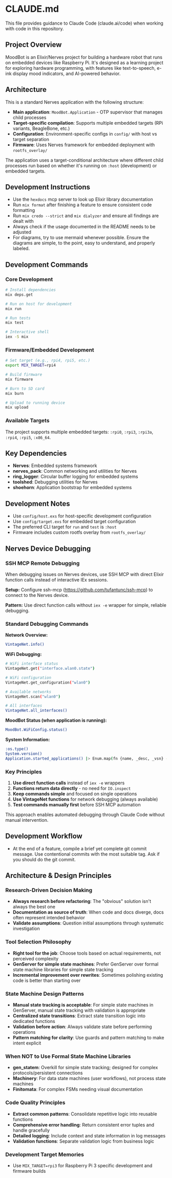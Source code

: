 # CLAUDE.md

This file provides guidance to Claude Code (claude.ai/code) when working with code in this repository.

## Project Overview

MoodBot is an Elixir/Nerves project for building a hardware robot that runs on embedded devices like Raspberry Pi. It's designed as a learning project for exploring hardware programming, with features like text-to-speech, e-ink display mood indicators, and AI-powered behavior.

## Architecture

This is a standard Nerves application with the following structure:

- **Main application**: `MoodBot.Application` - OTP supervisor that manages child processes
- **Target-specific compilation**: Supports multiple embedded targets (RPi variants, BeagleBone, etc.)
- **Configuration**: Environment-specific configs in `config/` with host vs target separation
- **Firmware**: Uses Nerves framework for embedded deployment with `rootfs_overlay/`

The application uses a target-conditional architecture where different child processes run based on whether it's running on `:host` (development) or embedded targets.

## Development Instructions

- Use the `hexdocs` mcp server to look up Elixir library documentation
- Run `mix format` after finishing a feature to ensure consistent code formatting
- Run `mix credo --strict` and `mix dialyzer` and ensure all findings are dealt with
- Always check if the usage documented in the README needs to be adjusted
- For diagrams, try to use mermaid whenever possible. Ensure the diagrams are simple, to the point, easy to understand, and properly labeled.

## Development Commands

### Core Development

```bash
# Install dependencies
mix deps.get

# Run on host for development
mix run

# Run tests
mix test

# Interactive shell
iex -S mix
```

### Firmware/Embedded Development

```bash
# Set target (e.g., rpi4, rpi5, etc.)
export MIX_TARGET=rpi4

# Build firmware
mix firmware

# Burn to SD card
mix burn

# Upload to running device
mix upload
```

### Available Targets

The project supports multiple embedded targets: `:rpi0`, `:rpi3`, `:rpi3a`, `:rpi4`, `:rpi5`, `:x86_64`.

## Key Dependencies

- **Nerves**: Embedded systems framework
- **nerves_pack**: Common networking and utilities for Nerves
- **ring_logger**: Circular buffer logging for embedded systems
- **toolshed**: Debugging utilities for Nerves
- **shoehorn**: Application bootstrap for embedded systems

## Development Notes

- Use `config/host.exs` for host-specific development configuration
- Use `config/target.exs` for embedded target configuration
- The preferred CLI target for `run` and `test` is `:host`
- Firmware includes custom rootfs overlay from `rootfs_overlay/`

## Nerves Device Debugging

### SSH MCP Remote Debugging

When debugging issues on Nerves devices, use SSH MCP with direct Elixir function calls instead of interactive IEx sessions.

**Setup:** Configure ssh-mcp (https://github.com/tufantunc/ssh-mcp) to connect to the Nerves device.

**Pattern:** Use direct function calls without `iex -e` wrapper for simple, reliable debugging.

### Standard Debugging Commands

**Network Overview:**
```bash
VintageNet.info()
```

**WiFi Debugging:**
```bash
# WiFi interface status
VintageNet.get("interface.wlan0.state")

# WiFi configuration  
VintageNet.get_configuration("wlan0")

# Available networks
VintageNet.scan("wlan0")

# All interfaces
VintageNet.all_interfaces()
```

**MoodBot Status (when application is running):**
```bash
MoodBot.WiFiConfig.status()
```

**System Information:**
```bash
:os.type()
System.version()
Application.started_applications() |> Enum.map(fn {name, _desc, _vsn} -> name end)
```

### Key Principles

1. **Use direct function calls** instead of `iex -e` wrappers
2. **Functions return data directly** - no need for `IO.inspect`
3. **Keep commands simple** and focused on single operations
4. **Use VintageNet functions** for network debugging (always available)
5. **Test commands manually first** before SSH MCP automation

This approach enables automated debugging through Claude Code without manual intervention.

## Development Workflow

- At the end of a feature, compile a brief yet complete git commit message. Use contentional commits with the most suitable tag. Ask if you should do the git commit.

## Architecture & Design Principles

### Research-Driven Decision Making
- **Always research before refactoring**: The "obvious" solution isn't always the best one
- **Documentation as source of truth**: When code and docs diverge, docs often represent intended behavior
- **Validate assumptions**: Question initial assumptions through systematic investigation

### Tool Selection Philosophy
- **Right tool for the job**: Choose tools based on actual requirements, not perceived complexity
- **GenServer for simple state machines**: Prefer GenServer over formal state machine libraries for simple state tracking
- **Incremental improvement over rewrites**: Sometimes polishing existing code is better than starting over

### State Machine Design Patterns
- **Manual state tracking is acceptable**: For simple state machines in GenServer, manual state tracking with validation is appropriate
- **Centralized state transitions**: Extract state transition logic into dedicated functions
- **Validation before action**: Always validate state before performing operations
- **Pattern matching for clarity**: Use guards and pattern matching to make intent explicit

### When NOT to Use Formal State Machine Libraries
- **gen_statem**: Overkill for simple state tracking; designed for complex protocols/persistent connections
- **Machinery**: For data state machines (user workflows), not process state machines
- **Finitomata**: For complex FSMs needing visual documentation

### Code Quality Principles
- **Extract common patterns**: Consolidate repetitive logic into reusable functions
- **Comprehensive error handling**: Return consistent error tuples and handle gracefully
- **Detailed logging**: Include context and state information in log messages
- **Validation functions**: Separate validation logic from business logic

### Development Target Memories
- Use `MIX_TARGET=rpi3` for Raspberry Pi 3 specific development and firmware builds
